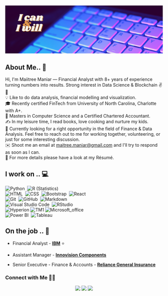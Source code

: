 ![Linkedin_Heading](images/Linkedin_Heading.png)

## About Me.. 👋

Hi, I'm Maiitree Maniar —  Financial Analyst with 8+ years of experience turning numbers into results. Strong interest in Data Science & Blockchain ✌💖\
💡  Like to do data analysis, financial modelling and visualization.\
🎓 Recently certified FinTech from University of North Carolina, Charlotte with A+.\
🌱 Masters in Computer Science and a Certified Chartered Accountant.\
✍️  In my leisure time, I read books, love cooking and nurture my kids.\
💬  Currently looking for a right opportunity in the field of Finance & Data Analysis. Feel free to reach out to me for working together, volunteering, or just for some interesting discussion.\
✉️  Shoot me an email at maitree.maniar@gmail.com and I'll try to respond as soon as I can.\
📄  For more details please have a look at my Résumé.



## I work on .. 💻

![Python](https://img.shields.io/badge/-Python-lightgrey?style=flat&logo=python)&nbsp;
![R (Statistics)](https://img.shields.io/badge/-R-lightgrey?style=flat&logo=R&logoColor=276DC3)\
![HTML](https://img.shields.io/badge/-HTML-lightgrey?style=flat&logo=HTML5)&nbsp;
![CSS](https://img.shields.io/badge/-CSS-lightgrey?style=flat&logo=CSS3&logoColor=1572B6)&nbsp;
![Bootstrap](https://img.shields.io/badge/-Bootstrap-lightgrey?style=flat&logo=bootstrap&logoColor=563D7C)&nbsp;
![React](https://img.shields.io/badge/-React-lightgrey?style=flat&logo=react&logoColor=61DAFB)\
![Git](https://img.shields.io/badge/-Git-lightgrey?style=flat&logo=git)&nbsp;
![GitHub](https://img.shields.io/badge/-GitHub-lightgrey?style=flat&logo=github)&nbsp;
![Markdown](https://img.shields.io/badge/-Markdown-lightgrey?style=flat&logo=markdown)\
![Visual Studio Code](https://img.shields.io/badge/-Visual%20Studio%20Code-lightgrey?style=flat&logo=visual-studio-code&logoColor=007ACC)&nbsp;
![RStudio](https://img.shields.io/badge/-RStudio-lightgrey?style=flat&logo=rstudio)\
![Hyperion](https://img.shields.io/badge/Hyperion%20Planning-lightgrey.svg?logo=oracle&logoColor=F80000)
![TM1](https://img.shields.io/badge/-IBM%20Planning%20Analytics-lightgrey?style=flat&logo=ibm&logoColor=054ADA)
![Microsoft_office](https://img.shields.io/badge/-Microsoft%20Office-lightgrey?logo=microsoft-office&logoColor=D83B01)\
![Power BI](https://img.shields.io/badge/-Power%20BI-lightgrey?logo=Power-BI&logoColor=F2C811)&nbsp;
![Tableau](https://img.shields.io/badge/-Tableau-lightgrey?logo=tableau&logoColor=E97627)

<!-- section - skills -->

<!-- section - job details -->

## On the job .. 💯

* Financial Analyst - [**IBM**](https://ibm.com)  ⭐

* Assistant Manager - [**Innovision Components**](http://www.innovision-group.net/Home/)

* Senior Executive - Finance & Accounts - [**Reliance General Insurance**](https://www.reliancegeneral.co.in/Insurance/Home.aspx)


<!-- section - job details -->


<!-- section - connections -->

### Connect with Me  🤝🏻 

<p align="center">
<a href="https://github.com/maitree7/"><img src="https://img.shields.io/badge/-Github-yellow"/></a>
<a href="https://www.linkedin.com/in/maitree-maniar/"><img src="https://img.shields.io/badge/-Maiitree%20Maniar-0077B5?style=flat-square&logo=Linkedin&logoColor=white"/></a>
<a href="mailto:maitree.maniar@gmail.com"><img src="https://img.shields.io/badge/-Email me-D14836?style=flatsquare&logo=Gmail&logoColor=white"/></a>
</p>
<!-- section - connections -->
